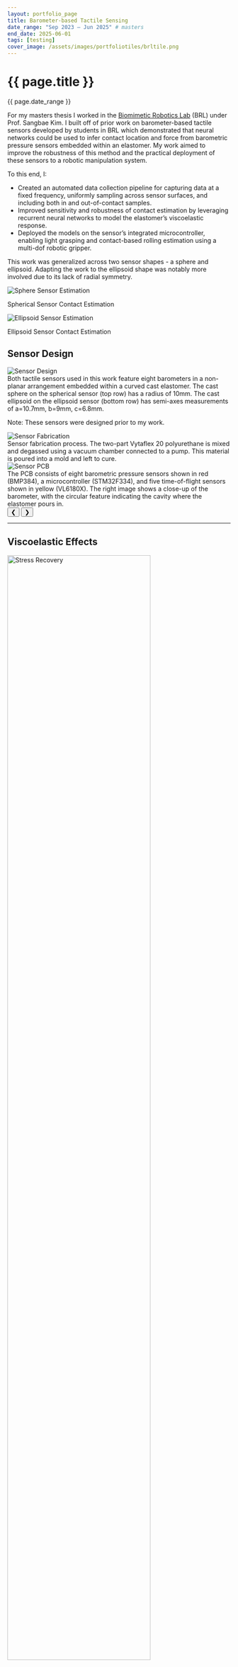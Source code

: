 ```yaml
---
layout: portfolio_page
title: Barometer-based Tactile Sensing
date_range: "Sep 2023 – Jun 2025" # masters
end_date: 2025-06-01
tags: [testing]
cover_image: /assets/images/portfoliotiles/brltile.png
---
```


<div class="project-detail">
  <h1 class="project-title">{{ page.title }}</h1>
  <p class="project-dates">{{ page.date_range }}</p>

  <div class="project-section">
    <p>For my masters thesis I worked in the <a href="https://biomimetics.mit.edu/" target="_blank" rel="noopener">Biomimetic Robotics Lab</a> (BRL) under Prof. Sangbae Kim. I built off of prior work on barometer-based tactile sensors developed by students in BRL which demonstrated that neural networks could be used to infer contact location and force from barometric pressure sensors embedded within an elastomer. My work aimed to improve the robustness of this method and the practical deployment of these sensors to a robotic manipulation system.
    </p>
    <p>
    To this end, I:</p>
    <ul>
      <li>Created an automated data collection pipeline for capturing data at a fixed frequency, uniformly sampling across sensor surfaces, and including both in and out-of-contact samples.</li> 
      <li>Improved sensitivity and robustness of contact estimation by leveraging recurrent neural networks to model the elastomer’s viscoelastic response.</li>
      <li>Deployed the models on the sensor’s integrated microcontroller, enabling light grasping and contact-based rolling estimation using a multi-dof robotic gripper.</li>
    </ul>
    <p>
      This work was generalized across two sensor shapes - a sphere and ellipsoid. Adapting the work to the ellipsoid shape was notably more involved due to its lack of radial symmetry.
    </p>
  </div>

<div class="project-section wide">
  <div class="gif-pair">
    <div class="gif-container">
      <img src="/assets/images/brl_content/sphere_web1x.gif" alt="Sphere Sensor Estimation">
      <p class="gif-caption">Spherical Sensor Contact Estimation</p>
    </div>
    <div class="gif-container">
      <img src="/assets/images/brl_content/ellipsoid_web1x.gif" alt="Ellipsoid Sensor Estimation">
      <p class="gif-caption">Ellipsoid Sensor Contact Estimation</p>
    </div>
  </div>
</div>




  <div class="image-carousel-container">
    <h2 class="carousel-title">Sensor Design</h2>
    <div class="image-carousel" id="carousel-intro">
      <div class="carousel-slide">
        <img src="/assets/images/brl_content/sensors_smaller.png" alt="Sensor Design">
        <div class="caption">Both tactile sensors used in this work feature eight barometers in a non-planar arrangement embedded within a curved cast elastomer. The cast sphere on the spherical sensor (top row) has a radius of 10mm. The cast ellipsoid on the ellipsoid sensor (bottom row) has semi-axes measurements of a=10.7mm, b=9mm, c=6.8mm.  <p>Note: These sensors were designed prior to my work.</p></div>
      </div>
      <div class="carousel-slide">
        <img src="/assets/images/brl_content/sensorfab.png" alt="Sensor Fabrication">
        <div class="caption">Sensor fabrication process. The two-part Vytaflex 20 polyurethane is mixed and degassed using a vacuum chamber connected to a pump. This material is poured into a mold and left to cure. </div>
      </div>
      <div class="carousel-slide">
        <img src="/assets/images/brl_content/sensorPCB.png" alt="Sensor PCB">
        <div class="caption">The PCB consists of eight barometric pressure sensors shown in red (BMP384), a microcontroller (STM32F334), and five time-of-flight sensors shown in yellow (VL6180X). The right image shows a close-up of the barometer, with the circular feature indicating the cavity where the elastomer pours in.</div>
      </div>
    </div>
    <button class="arrow left" onclick="scrollCarousel('carousel-intro', -1)">&#10094;</button>
    <button class="arrow right" onclick="scrollCarousel('carousel-intro', 1)">&#10095;</button>
  </div>

  <hr class="carousel-separator">

  <div class="image-carousel-container">
    <h2 class="carousel-title">Viscoelastic Effects</h2>
    <div class="image-carousel" id="carousel-visco">
      <div class="carousel-slide">
        <img src="/assets/images/brl_content/stressrecovery.png" alt="Stress Recovery" style="width: 80%;">
        <div class="caption">Normalized barometer readings plotted over repeated contacts for both tactile sensors. We find that the elastomer volume on the sensors introduces pronounced viscoelastic effects, such as stress relaxation and residual stress accumulation, which degrade model accuracy.</div>
      </div>
      <div class="carousel-slide">
        <img src="/assets/images/brl_content/barometerorientation.png" alt="Barometer Orientation Effects" style="width: 80%;">
        <div class="caption">The non-planar arrangement of barometers means that barometers are often at large angles to incoming contact forces. Data from two different barometers in the spherical sensor is shown over repeated contacts in the direction given by n_contact. As the angle between a barometer’s sensing axis and the contact normal increases, the modes of mechanical interaction between the elastomer and the barometer become more variable</div>
      </div>
    </div>
    <button class="arrow left" onclick="scrollCarousel('carousel-visco', -1)">&#10094;</button>
    <button class="arrow right" onclick="scrollCarousel('carousel-visco', 1)">&#10095;</button>
  </div>

  <hr class="carousel-separator">


  <div class="image-carousel-container">
    <h2 class="carousel-title">Data Collection</h2>
    <div class="image-carousel" id="carousel-data">
      <div class="carousel-slide">
        <img src="/assets/images/brl_content/gantryhardware_diagram.png" alt="Gantry Hardware Diagram" style="width: 80%;">
        <div class="caption">Ground truth sensor data for both sensor geometries is collected with a custom five-axis gantry. The tactile sensor is mounted to the 3-axis linear stage. An ATI force sensor is mounted to the lower rotary stage.</div>
      </div>
      <div class="carousel-slide">
        <img src="/assets/images/brl_content/gantrysystem_diagram.png" alt="Gantry System Diagram" style="width: 80%;">
        <div class="caption">System diagram for data collection setup. All data is logged at 100Hz. Multithreading is used to sample position data from the actuators and sensor data from the Nucleo board while applying position control.</div>
      </div>
        <div class="carousel-slide">
        <iframe width="80%" height="315"
              src="https://www.youtube.com/embed/qYBfmz7lx7Y"
              frameborder="0"
              allow="autoplay; encrypted-media"
              allowfullscreen>
          </iframe>
        <div class="caption">Example trajectory to sample points on the ellipsoid sensor, calculated using the inverse kinematics of the 5-axis gantry.</div>
      </div>
        <div class="carousel-slide">
        <img src="/assets/images/brl_content/uniform_and_sphere_coords.png" alt="Uniform vs. Spherical" style="width: 80%;">
        <div class="caption">Highlights difference between using discretized spherical coordinates for point generation, resulting in dense sampling near the poles, and the proposed uniform sampling method, which generates points uniformly over the surface. Uniform sampling ensures balanced coverage and reduces bias toward specific regions, promoting better generalization when learning models.
</div>
      </div>
    </div>
    <button class="arrow left" onclick="scrollCarousel('carousel-data', -1)">&#10094;</button>
    <button class="arrow right" onclick="scrollCarousel('carousel-data', 1)">&#10095;</button>
  </div>

  <hr class="carousel-separator">

  <div class="image-carousel-container">
    <h2 class="carousel-title">Neural Network Methods</h2>
    <div class="image-carousel" id="carousel-nn">
      <div class="carousel-slide">
        <img src="/assets/images/brl_content/neuralnets_binnedrnn_p.png" alt="Binned RNN" style="width: 100%;">
        <div class="caption">Proposed "Binned RNN": a two-layer recurrent neural network with binned angle outputs. "Binned" comes from the fact that the contact angle output ranges are discretized into bins and the network outputs a distribution indicating the likelihood that the contact angle falls within each bin. The final estimates of the contact angles are calculated as the sum of the bin centers, weighted by the network predictions.</div>
      </div>
      <div class="carousel-slide">
        <img src="/assets/images/brl_content/neuralnets_p.png" alt="Neural Network Comparison" style="width: 100%;">
        <div class="caption">To demonstrate improved contact estimation of the Binned RNN architecture, we perform ablations. The four neural network architectures tested are arranged in a 2×2 grid: columns group models by type (MLP vs. RNN), while rows group them by angle binning method.</div>
      </div>
    </div>
    <button class="arrow left" onclick="scrollCarousel('carousel-nn', -1)">&#10094;</button>
    <button class="arrow right" onclick="scrollCarousel('carousel-nn', 1)">&#10095;</button>
  </div>

  <!-- <hr class="carousel-separator"> -->

  <!-- <div class="image-carousel-container">
    <h2 class="carousel-title">Neural Network Results</h2>
    <div class="image-carousel" id="carousel-nnresults">
      <div class="carousel-slide">
        <img src="/assets/images/brl_content/validation_plot.png" alt="Gantry Hardware Diagram" style="width: 75%;">
        <div class="caption">MLP and Binned RNN models are compared on data collected several weeks after initial data collection. The Binned RNN produces more accurate force and angle readings on the spherical sensor than the MLP. It also reduces angle drift during contact and decouples force and angle predictions. For the ellipsoid sensor, performance between models is more similar, which is to be expected given the lower elastomer volume.</div>
      </div>
      <div class="carousel-slide">
        <img src="/assets/images/brl_content/all_histograms_portrait.png" alt="Resolution Histograms" style="width: 80%;">
        <div class="caption">Sensor angular prediction error distributions across models for both contact angles. One standard deviation lines are shown on each plot. The binned architectures have consistently lower standard deviations of errors than non-binned.</div>
      </div>
      <div class="carousel-slide">
        <img src="/assets/images/brl_content/contact_flag_robustness.png" alt="Contact Flag" style="width: 80%;">
        <div class="caption">Ground truth force data over repeated contacts for the spherical sensor. Shaded regions mark where the predicted contact flag or thresholded predicted normal force detects contact. Explicit prediction of contact is more robust than thresholding predicted forces.</div>
      </div>
        <div class="carousel-slide">
        <img src="/assets/images/brl_content/results_table.png" alt="Results Table" style="width: 80%;">
        <div class="caption">Ablation results. All binned architectures yield lower angular RMSEs than their non-binned counterparts. RNN models have a lower RMSE and BCE loss on all prediction targets except for phi_ellipsoid.</div>
      </div>
    </div>
    <button class="arrow left" onclick="scrollCarousel('carousel-nnresults', -1)">&#10094;</button>
    <button class="arrow right" onclick="scrollCarousel('carousel-nnresults', 1)">&#10095;</button>
  </div> -->
  
  <hr class="carousel-separator">

  <div class="image-carousel-container">
    <h2 class="carousel-title">Experimental Validation</h2>
    <div class="image-carousel" id="carousel-validation">
      <div class="carousel-slide">
        <iframe width="80%" height="315"
              src="https://www.youtube.com/embed/k_krK7KJAic"
              frameborder="0"
              allow="autoplay; encrypted-media"
              allowfullscreen>
        </iframe>
      <div class="caption">Contact estimate of Binned RNN displayed in MuJoCo environment for ellipsoid sensor in real time.</div>
      </div>
      <div class="carousel-slide">
          <iframe width="80%" height="315"
              src="https://www.youtube.com/embed/H_JPn3U63_g"
              frameborder="0"
              allow="autoplay; encrypted-media"
              allowfullscreen>
          </iframe>
        <div class="caption">Cylinder rotation is approximated first using proprioception only and then with added tactile estimates using the Binned RNN. Proprioception provides a rough estimate of cylinder orientation, but the addition of tactile input closes the gap between the estimated and the ground truth positions.</div>
      </div>
      <div class="carousel-slide">
          <iframe width="80%" height="315"
              src="https://www.youtube.com/embed/HFxZHRpeADk"
              frameborder="0"
              allow="autoplay; encrypted-media"
              allowfullscreen>
          </iframe>
          <div class="caption">
              Cylinder rotation is estimated using a combination of proprioception and tactile sensing. Contact estimates from the Binned RNN versus Non-Binned MLP are used to calculate the orientation of the cylinder. The gripper is commanded to restart the algorithm when an angle of 90 degrees has been reached.
          </div>
      </div>
      <div class="carousel-slide">
          <iframe width="80%" height="315"
              src="https://www.youtube.com/embed/evFwvEGpETQ"
              frameborder="0"
              allow="autoplay; encrypted-media"
              allowfullscreen>
          </iframe>
          <div class="caption">
              Cylinder rotation is estimated using a combination of proprioception and tactile sensing. Contact estimates from the Binned RNN versus Non-Binned MLP are used to calculate the orientation of the cylinder. The gripper is commanded to restart the algorithm when an angle of 90 degrees has been reached.
          </div>
      </div>

    </div>
    <button class="arrow left" onclick="scrollCarousel('carousel-validation', -1)">&#10094;</button>
    <button class="arrow right" onclick="scrollCarousel('carousel-validation', 1)">&#10095;</button>
  </div>

  
  <!-- <hr class="carousel-separator"> -->

  <!-- <div class="image-carousel-container">
    <h2 class="carousel-title">Extras</h2>
    <div class="image-carousel" id="carousel-extras">
      <div class="carousel-slide">
        <img src="/assets/images/brl_content/validation_plot.png" alt="PCB Design" style="width: 75%;">
        <div class="caption">MLP and Binned RNN models are compared on data collected several weeks after initial data collection. The Binned RNN produces more accurate force and angle readings on the spherical sensor than the MLP. It also reduces angle drift during contact and decouples force and angle predictions. For the ellipsoid sensor, performance between models is more similar, which is to be expected given the lower elastomer volume.</div>
      </div>
      <div class="carousel-slide">
        <img src="/assets/images/brl_content/all_histograms_portrait.png" alt="Resolution Histograms" style="width: 80%;">
        <div class="caption">Sensor angular prediction error distributions across models for both contact angles. One standard deviation lines are shown on each plot. The binned architectures have consistently lower standard deviations of errors than non-binned.</div>
      </div>
      <div class="carousel-slide">
        <img src="/assets/images/brl_content/contact_flag_robustness.png" alt="Contact Flag" style="width: 80%;">
        <div class="caption">Ground truth force data over repeated contacts for the spherical sensor. Shaded regions mark where the predicted contact flag or thresholded predicted normal force detects contact. Explicit prediction of contact is more robust than thresholding predicted forces.</div>
      </div>
        <div class="carousel-slide">
        <img src="/assets/images/brl_content/results_table.png" alt="Results Table" style="width: 80%;">
        <div class="caption">Ablation results. All binned architectures yield lower angular RMSEs than their non-binned counterparts. RNN models have a lower RMSE and BCE loss on all prediction targets except for phi_ellipsoid.</div>
      </div>
    </div>
    <button class="arrow left" onclick="scrollCarousel('carousel-extras', -1)">&#10094;</button>
    <button class="arrow right" onclick="scrollCarousel('carousel-extras', 1)">&#10095;</button>
  </div> -->

</div>


<script>
  const currentIndices = {}; // Keeps track of index per carousel

  function scrollCarousel(id, direction) {
    const carousel = document.getElementById(id);
    const slides = carousel.querySelectorAll(".carousel-slide");

    // Initialize index if it's the first time
    if (!(id in currentIndices)) currentIndices[id] = 0;

    currentIndices[id] += direction;

    // Clamp the index
    if (currentIndices[id] < 0) currentIndices[id] = 0;
    if (currentIndices[id] >= slides.length) currentIndices[id] = slides.length - 1;

    const scrollAmount = slides[0].offsetWidth;

    // Scroll to the correct slide
    carousel.scrollTo({
      left: scrollAmount * currentIndices[id],
      behavior: 'smooth'
    });
  }
</script>
